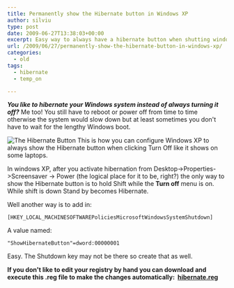 ```yaml
---
title: Permanently show the Hibernate button in Windows XP
author: silviu
type: post
date: 2009-06-27T13:38:03+00:00
excerpt: Easy way to always have a hibernate button when shutting windows xp down. Just a quick registry hack and you are set !
url: /2009/06/27/permanently-show-the-hibernate-button-in-windows-xp/
categories:
  - old
tags:
  - hibernate
  - temp_on

---
```

_**You like to hibernate your Windows system instead of always turning it off?**_ Me too! You still have to reboot or power off from time to time otherwise the system would slow down but at least sometimes you don't have to wait for the lengthy Windows boot.

![The Hibernate Button](/blog/images/2009/hibernat_button.jpg) This is how you can configure Windows XP to always show the Hibernate button when clicking Turn Off like it shows on some laptops.


In windows XP, after you activate hibernation from Desktop->Properties->Screensaver -> Power (the logical place for it to be, right?) the only way to show the Hibernate button is to hold Shift while the **Turn off** menu is on. While shift is down Stand by becomes Hibernate.

Well another way is to add in:

`[HKEY_LOCAL_MACHINESOFTWAREPoliciesMicrosoftWindowsSystemShutdown]`

A value named:

`"ShowHibernateButton"=dword:00000001`

Easy. The Shutdown key may not be there so create that as well.

**If you don't like to edit your registry by hand you can download and execute this .reg file to make the changes automatically:  [hibernate.reg][1]**

 [1]: http://blog.silviuvulcan.ro/wp-content/uploads/sites/2/2009/06/hibernate.reg